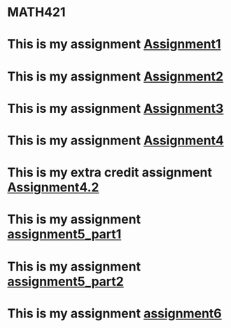 # MATH421


# This is my assignment [Assignment1](Assignment1.html)
# This is my assignment [Assignment2](assignment2.html)
# This is my assignment [Assignment3](Assignment3.html)
# This is my assignment [Assignment4](assignment4.html)
# This is my extra credit assignment [Assignment4.2](Assignment4.2)
# This is my assignment [assignment5_part1](assignment5_part1.html)
# This is my assignment [assignment5_part2](assignment5_part2.html)
# This is my assignment [assignment6](assignment6.html)